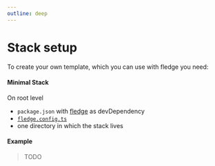 ```yaml
---
outline: deep
---
```


# Stack setup

To create your own template, which you can use with fledge you need:

#### Minimal Stack

On root level

- `package.json` with [fledge](https://www.npmjs.com/package/fledge) as devDependency
- [`fledge.config.ts`](/config/)
- one directory in which the stack lives

#### Example

> TODO
